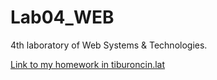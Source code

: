 # Lab04_WEB
4th laboratory of Web Systems &amp; Technologies.

[Link to my homework in tiburoncin.lat](https://tiburoncin.lat/22716/Lab04_WEB/html/index.html)
